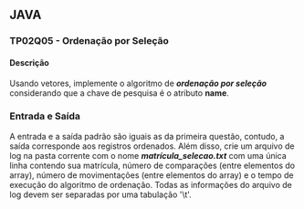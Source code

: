 ## JAVA
### TP02Q05 - Ordenação por Seleção
#### Descrição
Usando vetores, implemente o algoritmo de ***ordenação por seleção*** considerando que a chave de pesquisa é o atributo **name**.

### Entrada e Saída
A entrada e a saída padrão são iguais as da primeira questão, contudo, a saída corresponde aos registros ordenados. Além disso, crie um arquivo de log na pasta corrente com o nome ***matrícula_selecao.txt*** com uma única linha contendo sua matrícula, número de comparações (entre elementos do array), número de movimentações (entre elementos do array) e o tempo de execução do algoritmo de ordenação. Todas as informações do arquivo de log devem ser separadas por uma tabulação '\t'.